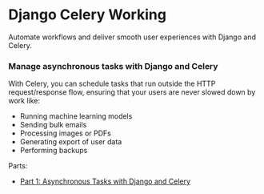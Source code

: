 # Django Celery Working

Automate workflows and deliver smooth user experiences with Django and Celery.

### Manage asynchronous tasks with Django and Celery

With Celery, you can schedule tasks that run outside the HTTP request/response flow, ensuring that your users are never slowed down by work like:

- Running machine learning models
- Sending bulk emails
- Processing images or PDFs
- Generating export of user data
- Performing backups

Parts:

- [Part 1: Asynchronous Tasks with Django and Celery](part-1/README.md)